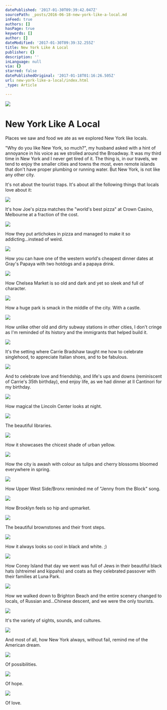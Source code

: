 ```yaml
---
datePublished: '2017-01-30T09:39:42.047Z'
sourcePath: _posts/2016-06-18-new-york-like-a-local.md
inFeed: true
authors: []
hasPage: true
keywords: []
author: []
dateModified: '2017-01-30T09:39:32.255Z'
title: New York Like A Local
publisher: {}
description: ''
inLanguage: null
via: {}
starred: false
datePublishedOriginal: '2017-01-18T01:16:26.505Z'
url: new-york-like-a-local/index.html
_type: Article

---
```

![](https://the-grid-user-content.s3-us-west-2.amazonaws.com/4bbd4088-49db-4db7-a90e-c85572ec16f2.jpg)

# New York Like A Local

Places we saw and food we ate as we explored New York like locals.

"Why do you like New York, so much?", my husband asked with a hint of annoyance in his voice as we strolled around the Broadway. It was my third time in New York and I never get tired of it. The thing is, in our travels, we tend to enjoy the smaller cities and towns the most, even remote islands that don't have proper plumbing or running water. But New York, is not like any other city.

It's not about the tourist traps. It's about all the following things that locals love about it:

<article style=""><img src="https://imgflo.herokuapp.com/graph/vahj1ThiexotieMo/cd7c6c6d66c2bca9381d490154619e17/noop?input=https%3A%2F%2Flh3.googleusercontent.com%2Fo3LkKjc511NadRKCbRQ3ixTKHpFD8_sPRRykIwt_JfoUxjKuTOGxDSFc6Ppzmh7O-nPsMfeDIjJQuA%3Dw600-h315-p-k" /></article>

It's how Joe's pizza matches the "world's best pizza" at Crown Casino, Melbourne at a fraction of the cost.

<article style=""><img src="https://imgflo.herokuapp.com/graph/vahj1ThiexotieMo/44137c5d078524356122129bf3408525/noop?input=https%3A%2F%2Flh3.googleusercontent.com%2F9nq9NyUUgf0ZHL-J4W4x0LNbdbMeb4w08NTCbyt-68bQzlxFXAGMFCRDLHo3fULFI__BHq8TbAiAvQ%3Dw600-h315-p-k" /></article>

How they put artichokes in pizza and managed to make it so addicting...instead of weird.

<article style=""><img src="https://imgflo.herokuapp.com/graph/vahj1ThiexotieMo/cba766e0d2632432ae2c1c3b60b1d0b6/noop?input=https%3A%2F%2Flh3.googleusercontent.com%2FnXMXKp0FcVoqoc3imePtDVAJugJJ9B0Wule24IPm39uTanQ3gXQO-qXsfxaeOavmJz10rDZm2vM5CQ%3Dw600-h315-p-k" /></article>

How you can have one of the western world's cheapest dinner dates at Gray's Papaya with two hotdogs and a papaya drink.

<article style=""><img src="https://imgflo.herokuapp.com/graph/vahj1ThiexotieMo/d32ace45cc9588a03994f84de6dd4804/noop?input=https%3A%2F%2Flh3.googleusercontent.com%2FnNClucML7DpTZwDJjLTekEjZ5qDZjeK7ozFrDbd5W6bk-neuTUTaYW1cNRnvPDr__jyIHXk0ZkZ4rg%3Dw600-h315-p-k" /></article>

How Chelsea Market is so old and dark and yet so sleek and full of character.

<article style=""><img src="https://imgflo.herokuapp.com/graph/vahj1ThiexotieMo/411246c07caa2f5b9acac20f78ed5b8b/noop?input=https%3A%2F%2Flh3.googleusercontent.com%2F3cWXh9wxTMFSqMdEDqjxKKg-QwijiAcMhaNAopNUV-3FbwFGia85zRKZwx6TlTi7bU5cXGO44ag7hQ%3Dw600-h315-p-k" /></article>

How a huge park is smack in the middle of the city. With a castle.

<article style=""><img src="https://imgflo.herokuapp.com/graph/vahj1ThiexotieMo/208135859590d998e3124cb070ebf5f2/noop?input=https%3A%2F%2Flh3.googleusercontent.com%2FCfeCwXciL16XAcwhGrz1YhkKi-LJQYtvf90spmBAYzhFDpO4wOITuWH7AEvncuggZfGEWdcKpYOdRA%3Dw600-h315-p-k" /></article>

How unlike other old and dirty subway stations in other cities, I don't cringe as I'm reminded of its history and the immigrants that helped build it.

<article style=""><img src="https://s3-us-west-2.amazonaws.com/the-grid-img/p/a38b8da93636f439f763c48d5f21b99141e77959.jpg" /></article>

It's the setting where Carrie Bradshaw taught me how to celebrate singlehood, to appreciate Italian shoes, and to be fabulous.

<article style=""><img src="https://s3-us-west-2.amazonaws.com/the-grid-img/p/29d17386ee67a9a93f9ef2a51e094f5c184a9832.jpg" /></article>

And to celebrate love and friendship, and life's ups and downs (reminiscent of Carrie's 35th birthday), end enjoy life, as we had dinner at Il Cantinori for my birthday.

<article style=""><img src="https://s3-us-west-2.amazonaws.com/the-grid-img/p/19326e4a39fd1027b5fdc0a507e4bfee5f994987.jpg" /></article>

How magical the Lincoln Center looks at night.

<article style=""><img src="https://s3-us-west-2.amazonaws.com/the-grid-img/p/0b5f7a0e785e9bd32fdcae2395b3e1556282f590.jpg" /></article>

The beautiful libraries.

<article style=""><img src="https://imgflo.herokuapp.com/graph/vahj1ThiexotieMo/5ceb0ac9786e6c4b55c7563eb340701a/noop?input=https%3A%2F%2Flh3.googleusercontent.com%2FxkD7tTnMAG1tLDwPlG6xj8C3ELn-xs3E5hzvQfDhRqcWecbrEFMbhAdIhwkG-gK0yK9nsXkzIqhwaA%3Dw600-h315-p-k" /></article>

How it showcases the chicest shade of urban yellow.

<article style=""><img src="https://imgflo.herokuapp.com/graph/vahj1ThiexotieMo/4701ef2a3674f58fb9c5fa3cfeee498e/noop?input=https%3A%2F%2Flh3.googleusercontent.com%2FjXBdcOz8QoxeTjDcEyMSz5KDqEwAG4EcIy2BBA1SqH_Kld4VDx-prfFjDlOoJ3Qa2hOoKOeMMi2x-g%3Dw600-h315-p-k" /></article>

How the city is awash with colour as tulips and cherry blossoms bloomed everywhere in spring.

<article style=""><img src="https://imgflo.herokuapp.com/graph/vahj1ThiexotieMo/a51b23d2039bee7300001138dc799877/noop?input=https%3A%2F%2Flh3.googleusercontent.com%2FO8S7wKmPH2vmqjADskzP6kIpMflvqsC-VU5tjaaE9XiHvm_d6MTC2-Nzbo8EjPs0mPRHU9yrZV3QDA%3Dw600-h315-p-k" /></article>

How Upper West Side/Bronx reminded me of "Jenny from the Block" song.

<article style=""><img src="https://imgflo.herokuapp.com/graph/vahj1ThiexotieMo/ddc4e44f59fcbf6b0df058362a08501c/noop?input=https%3A%2F%2Flh3.googleusercontent.com%2Fp2RTiv48fyE7V4rTo7EVruwYaB_xtCzM2U9P07vhiw9cOb5TWgzBgBJQcXF20aOXpsqaVVX9YCOigw%3Dw600-h315-p-k" /></article>

How Brooklyn feels so hip and upmarket.

<article style=""><img src="https://s3-us-west-2.amazonaws.com/the-grid-img/p/23bcec631b6905c13afcbf1297a89f72313f5cbc.jpg" /></article>

The beautiful brownstones and their front steps.

<article style=""><img src="https://imgflo.herokuapp.com/graph/vahj1ThiexotieMo/6246a3d751665af63bf90d598972b2c1/noop?input=https%3A%2F%2Flh3.googleusercontent.com%2FmG3jNZX7B3JX80_H_pM7oVqU26xr7x_oLOuKwMMkDdjS9OS5NrLnTo64xRwLXDzFYd6M-d0acdEy5w%3Dw600-h315-p-k" /></article>

How it always looks so cool in black and white. ;)

<article style=""><img src="https://s3-us-west-2.amazonaws.com/the-grid-img/p/fea2368c3303a7198f9b4cd58736975849b0a646.jpg" /></article>

How Coney Island that day we went was full of Jews in their beautiful black hats (shtreimel and kippahs) and coats as they celebrated passover with their families at Luna Park.

<article style=""><img src="https://s3-us-west-2.amazonaws.com/the-grid-img/p/8b60a1fa500bb1fb82eb882a742c103e5dc1dc5a.jpg" /></article>

How we walked down to Brighton Beach and the entire scenery changed to locals, of Russian and...Chinese descent, and we were the only tourists.

<article style=""><img src="https://s3-us-west-2.amazonaws.com/the-grid-img/p/c9456555db5bec302b2def47a615f67efdd57691.jpg" /></article>

It's the variety of sights, sounds, and cultures.

<article style=""><img src="https://s3-us-west-2.amazonaws.com/the-grid-img/p/d6d3e51dd2cf50ef1e4ca48e1224ae29d585a342.jpg" /></article>

And most of all, how New York always, without fail, remind me of the American dream.

<article style=""><img src="https://s3-us-west-2.amazonaws.com/the-grid-img/p/e2ce06a3e39ed531bde49ac6c184b62ee5cfa987.jpg" /></article>

Of possibilities.

<article style=""><img src="https://s3-us-west-2.amazonaws.com/the-grid-img/p/90e4b6ef18868f6b2d38896e5b72cf4f25c16358.jpg" /></article>

Of hope.

<article style=""><img src="https://s3-us-west-2.amazonaws.com/the-grid-img/p/0fa380380a54413326f5b7867b99cace9bd6020f.jpg" /></article>

Of love.
